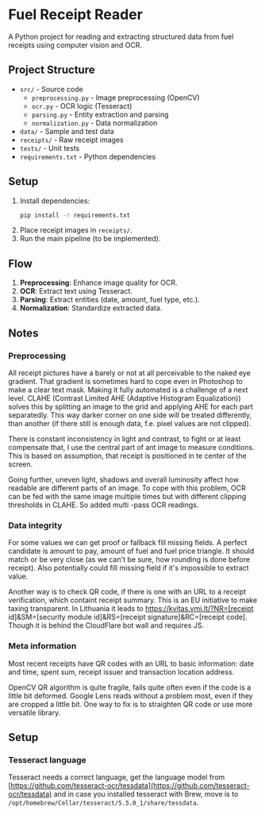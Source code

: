 # Fuel Receipt Reader

A Python project for reading and extracting structured data from fuel receipts using computer vision and OCR.

## Project Structure
- `src/` - Source code
  - `preprocessing.py` - Image preprocessing (OpenCV)
  - `ocr.py` - OCR logic (Tesseract)
  - `parsing.py` - Entity extraction and parsing
  - `normalization.py` - Data normalization
- `data/` - Sample and test data
- `receipts/` - Raw receipt images
- `tests/` - Unit tests
- `requirements.txt` - Python dependencies

## Setup
1. Install dependencies:
   ```bash
   pip install -r requirements.txt
   ```
2. Place receipt images in `receipts/`.
3. Run the main pipeline (to be implemented).

## Flow
1. **Preprocessing**: Enhance image quality for OCR.
2. **OCR**: Extract text using Tesseract.
3. **Parsing**: Extract entities (date, amount, fuel type, etc.).
4. **Normalization**: Standardize extracted data.

## Notes

### Preprocessing
All receipt pictures have a barely or not at all perceivable to the naked eye gradient. That gradient is sometimes hard to cope even in Photoshop to make a clear text mask. Making it fully automated is a challenge of a next level. CLAHE (Contrast Limited AHE (Adaptive Histogram Equalization)) solves this by splitting an image to the grid and applying AHE for each part separatedly. This way darker corner on one side will be treated differently, than another (if there still is enough data, f.e. pixel values are not clipped).

There is constant inconsistency in light and contrast, to fight or at least compensate that, I use the central part of ant image to measure conditions. This is based on assumption, that receipt is positioned in te center of the screen.

Going further, uneven light, shadows and overall luminosity affect how readable are different parts of an image. To cope with this problem, OCR can be fed with the same image multiple times but with different clipping thresholds in CLAHE. So added multi -pass OCR readings.

### Data integrity

For some values we can get proof or fallback fill missing fields. A perfect candidate is amount to pay, amount of fuel and fuel price triangle. It should match or be very close (as we can't be sure, how rounding is done before receipt). Also potentially could fill missing field if it's impossible to extract value.

Another way is to check QR code, if there is one with an URL to a receipt verification, which containt receipt summary. This is an EU initiative to make taxing transparent. In Lithuania it leads to https://kvitas.vmi.lt/?NR=[receipt id]&SM=[security module id]&RS=[receipt signature]&RC=[receipt code]. Though it is behind the CloudFlare bot wall and requires JS.

### Meta information

Most recent receipts have QR codes with an URL to basic information: date and time, spent sum, receipt issuer and transaction location address.

OpenCV QR algorithm is quite fragile, fails quite often even if the code is a little bit deformed. Google Lens reads without a problem most, even if they are cropped a little bit. One way to fix is to straighten QR code or use more versatile library.

## Setup

### Tesseract language
Tesseract needs a correct language, get the language model from [https://github.com/tesseract-ocr/tessdata](https://github.com/tesseract-ocr/tessdata) and in case you installed tesseract with Brew, move is to `/opt/homebrew/Cellar/tesseract/5.5.0_1/share/tessdata`.

